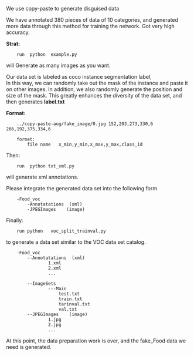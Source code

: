 We use copy-paste to generate disguised data

We have annotated 380 pieces of data of 10 categories, and generated more data through this method for training the network.
Got very high accuracy.

**Strat:**

        run  python  example.py

will Generate as many images as you want.






Our data set is labeled as coco instance segmentation label,\
In this way, we can randomly take out the mask of the instance
and paste it on other images. In addition, we also randomly generate the position and size of the mask.
This greatly enhances the diversity of the data set, and then generates **label.txt**

**Format:**

        ../copy-paste-aug/fake_image/0.jpg 152,203,273,330,6 266,192,375,334,6

        format:
            file name   x_min,y_min,x_max,y_max,class_id


Then:

        run  python txt_xml.py 
            
will generate xml annotations.

Please integrate the generated data set into the following form

        -Food_voc
            -Annotatations  (xml)
            -JPEGImages    (image)

Finally: 

        run python   voc_split_trainval.py 

to generate a data set similar to the VOC data set catalog.

        -Food_voc
            --Annotatations  (xml)
                    1.xml
                    2.xml
                    ...
                    
            --ImageSets
                    ---Main
                        test.txt
                        train.txt
                        tarinval.txt
                        val.txt
            --JPEGImages    (image)
                    1.jpg
                    2.jpg
                    ...
            


At this point, the data preparation work is over, 
and the fake_Food data we need is generated.

